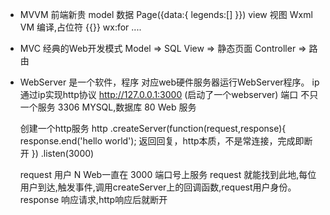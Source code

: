 - MVVM  前端新贵
    model 数据  Page({data:{
        legends:[]
    }})
    view  视图  Wxml
    VM    编译,占位符  {{}}     wx:for ....

- MVC   经典的Web开发模式
    Model   =>  SQL
    View    =>  静态页面
    Controller  =>  路由


- WebServer   是一个软件，程序
    对应web硬件服务器运行WebServer程序。
    ip  通过ip实现http协议
    http://127.0.0.1:3000    (启动了一个webserver)
    端口 不只一个服务
    3306 MYSQL,数据库
    80   Web 服务

    创建一个http服务
    http
    .createServer(function(request,response){
        response.end('hello world');    返回回复，http本质，不是常连接，完成即断开
    })
    .listen(3000)

    request  用户 N Web一直在 3000 端口号上服务
    request 就能找到此地,每位用户到达,触发事件,调用createServer上的回调函数,request用户身份。
    response   响应请求,http响应后就断开
    